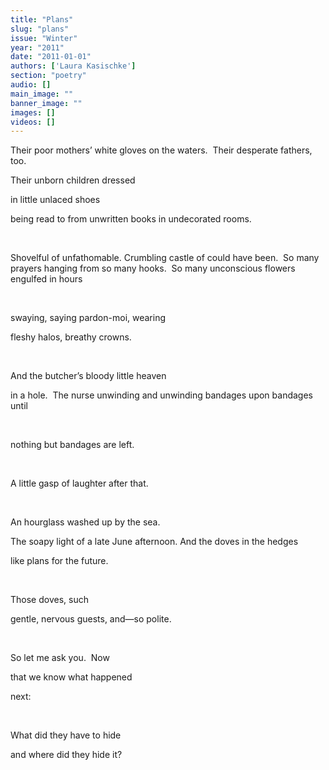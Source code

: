 ```yaml
---
title: "Plans"
slug: "plans"
issue: "Winter"
year: "2011"
date: "2011-01-01"
authors: ['Laura Kasischke']
section: "poetry"
audio: []
main_image: ""
banner_image: ""
images: []
videos: []
---
```

Their poor mothers’ white gloves on the waters.  Their desperate fathers, too.

 Their unborn children dressed

 in little unlaced shoes

 being read to from unwritten books in undecorated rooms.

  

 Shovelful of unfathomable. Crumbling castle of could have been.  So many prayers hanging from so many hooks.  So many unconscious flowers engulfed in hours

  

 swaying, saying pardon-moi, wearing

 fleshy halos, breathy crowns.

  

 And the butcher’s bloody little heaven

 in a hole.  The nurse unwinding and unwinding bandages upon bandages until

  

 nothing but bandages are left.

  

 A little gasp of laughter after that.

  

 An hourglass washed up by the sea.

 The soapy light of a late June afternoon. And the doves in the hedges

 like plans for the future.

  

 Those doves, such

 gentle, nervous guests, and—so polite.

  

 So let me ask you.  Now

 that we know what happened

 next:

  

 What did they have to hide

 and where did they hide it?

